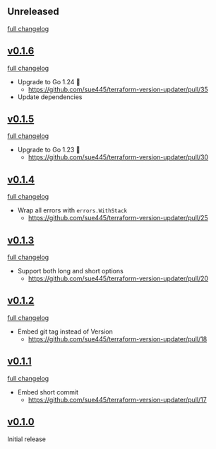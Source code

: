 ## Unreleased
[full changelog](http://github.com/sue445/terraform-version-updater/compare/v0.1.6...main)

## [v0.1.6](https://github.com/sue445/terraform-version-updater/releases/tag/v0.1.6)
[full changelog](http://github.com/sue445/terraform-version-updater/compare/v0.1.5...v0.1.6)

* Upgrade to Go 1.24 :rocket:
  * https://github.com/sue445/terraform-version-updater/pull/35
* Update dependencies

## [v0.1.5](https://github.com/sue445/terraform-version-updater/releases/tag/v0.1.5)
[full changelog](http://github.com/sue445/terraform-version-updater/compare/v0.1.4...v0.1.5)

* Upgrade to Go 1.23 :rocket:
  * https://github.com/sue445/terraform-version-updater/pull/30

## [v0.1.4](https://github.com/sue445/terraform-version-updater/releases/tag/v0.1.4)
[full changelog](http://github.com/sue445/terraform-version-updater/compare/v0.1.3...v0.1.4)

* Wrap all errors with `errors.WithStack`
  * https://github.com/sue445/terraform-version-updater/pull/25

## [v0.1.3](https://github.com/sue445/terraform-version-updater/releases/tag/v0.1.3)
[full changelog](http://github.com/sue445/terraform-version-updater/compare/v0.1.2...v0.1.3)

* Support both long and short options
  * https://github.com/sue445/terraform-version-updater/pull/20

## [v0.1.2](https://github.com/sue445/terraform-version-updater/releases/tag/v0.1.2)
[full changelog](http://github.com/sue445/terraform-version-updater/compare/v0.1.1...v0.1.2)

* Embed git tag instead of Version
  * https://github.com/sue445/terraform-version-updater/pull/18

## [v0.1.1](https://github.com/sue445/terraform-version-updater/releases/tag/v0.1.1)
[full changelog](http://github.com/sue445/terraform-version-updater/compare/v0.1.0...v0.1.1)

* Embed short commit
  * https://github.com/sue445/terraform-version-updater/pull/17

## [v0.1.0](https://github.com/sue445/terraform-version-updater/releases/tag/v0.1.0)
Initial release
